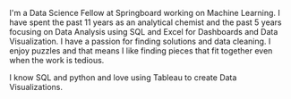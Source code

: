 I'm a Data Science Fellow at Springboard working on Machine Learning. I have spent the past 11 years as an analytical chemist and the past 5 years focusing on Data Analysis using SQL and Excel for Dashboards and Data Visualization. I have a passion for finding solutions and data cleaning. I enjoy puzzles and that means I like finding pieces that fit together even when the work is tedious. 

I know SQL and python and love using Tableau to create Data Visualizations.
